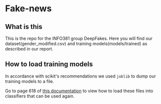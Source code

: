 # Fake-news

## What is this

This is the repo for the INFO381 group DeepFakes.
Here you will find our dataset(gender_modified.csv) and training models(models/trained) as described in our report.


## How to load training models

In accordance with scikit's recommendations we used ```joblib``` to dump our training models to a file.

Go to page 618 of [this documentation](https://scikit-learn.org/stable//_downloads/scikit-learn-docs.pdf#page=624) 
to view how to load these files into classifiers that can be used again.
